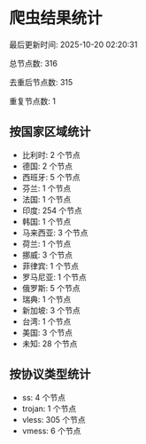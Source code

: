 # 爬虫结果统计

最后更新时间: 2025-10-20 02:20:31

总节点数: 316

去重后节点数: 315

重复节点数: 1

## 按国家区域统计

- 比利时: 2 个节点
- 德国: 2 个节点
- 西班牙: 5 个节点
- 芬兰: 1 个节点
- 法国: 1 个节点
- 印度: 254 个节点
- 韩国: 1 个节点
- 马来西亚: 3 个节点
- 荷兰: 1 个节点
- 挪威: 3 个节点
- 菲律宾: 1 个节点
- 罗马尼亚: 1 个节点
- 俄罗斯: 5 个节点
- 瑞典: 1 个节点
- 新加坡: 3 个节点
- 台湾: 1 个节点
- 美国: 3 个节点
- 未知: 28 个节点

## 按协议类型统计

- ss: 4 个节点
- trojan: 1 个节点
- vless: 305 个节点
- vmess: 6 个节点
